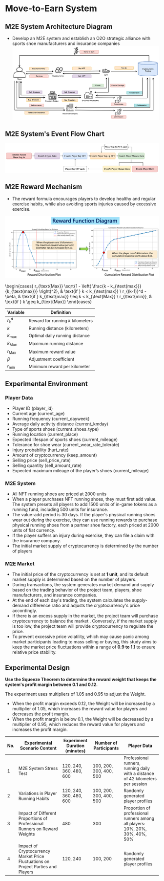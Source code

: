# Move-to-Earn System

## M2E System Architecture Diagram
- Develop an M2E system and establish an O2O strategic alliance with sports shoe manufacturers and insurance companies
![image](系統架構圖.png)

## M2E System's Event Flow Chart
![image](系統事件流程圖.png)

## M2E Reward Mechanism
- The reward formula encourages players to develop healthy and regular exercise habits, while also avoiding sports injuries caused by excessive exercise.

![image](獎勵函數示意圖.png)




\begin{cases} 
r_{\text{Max}} \sqrt{1 - \left( \frac{k - k_{\text{max}}}{k_{\text{max}}} \right)^2}, & \text{if } k < k_{\text{max}} \\
r_{(k-1)}^d - \beta, & \text{if } k_{\text{max}} \leq k < k_{\text{Max}} \\
r_{\text{min}}, & \text{if } k \geq k_{\text{Max}}
\end{cases}

    
| Variable            | Definition                              |
|---------------------|-----------------------------------------|
| $r_k^d$             | Reward for running $k$ kilometers        |
| $k$                 | Running distance (kilometers)            |
| $k_{\text{max}}$    | Optimal daily running distance           |
| $k_{\text{Max}}$    | Maximum running distance                 |
| $r_{\text{Max}}$    | Maximum reward value                     |
| $\beta$             | Adjustment coefficient                   |
| $r_{\text{min}}$    | Minimum reward per kilometer             |



## Experimental Environment
### Player Data
- Player ID (player_id)
- Current age (current_age)
- Running frequency (current_dayweek)
- Average daily activity distance (current_kmday)
- Type of sports shoes (current_shoes_type)
- Running location (current_place)
- Expected lifespan of sports shoes (current_mileage)
- Tolerance for shoe wear (current_wear_rate_tolerate)
- Injury probability (hurt_rate)
- Amount of cryptocurrency (keep_amount)
- Selling price (sell_price_rate)
- Selling quantity (sell_amount_rate)
- Expected maximum mileage of the player’s shoes (current_mileage)

### M2E System
- All NFT running shoes are priced at 2000 units
- When a player purchases NFT running shoes, they must first add value. The system presets all players to add 1500 units of in-game tokens as a running fund, including 500 units for insurance. 
- The value-add period is 30 days. If the player's physical running shoes wear out during the exercise, they can use running rewards to purchase physical running shoes from a partner shoe factory, each priced at 2000 units of fiat currency. 
- If the player suffers an injury during exercise, they can file a claim with the insurance company.
- The initial market supply of cryptocurrency is determined by the number of players

### M2E Market
- The initial price of the cryptocurrency is set at **1 unit**, and its default market supply is determined based on the number of players.
- During transactions, the system generates market demand and supply based on the trading behavior of the project team, players, shoe manufacturers, and insurance companies.
- At the end of each day's trading, the system calculates the supply-demand difference ratio  and adjusts the cryptocurrency's price accordingly.
- If there is an excess supply in the market, the project team will purchase cryptocurrency to balance the market . Conversely, if the market supply is too low, the project team will provide cryptocurrency to regulate the price.
- To prevent excessive price volatility, which may cause panic among market participants leading to mass selling or buying, this study aims to keep the market price fluctuations within a range of **0.9 to 1.1** to ensure relative price stability.

## Experimental Design
**Use the Squeeze Theorem to determine the reward weight that keeps the system's profit margin between 0.1 and 0.12.**

The experiment uses multipliers of 1.05 and 0.95 to adjust the Weight.

- When the profit margin exceeds 0.12, the Weight will be increased by a multiplier of 1.05, which increases the reward value for players and decreases the profit margin.
- When the profit margin is below 0.1, the Weight will be decreased by a multiplier of 0.95, which reduces the reward value for players and increases the profit margin.

| No. | Experimental Scenario Content                          | Experiment Duration (minutes) | Number of Participants | Player Data                                                                                  |
|-----|--------------------------------------------------------|-------------------------------|------------------------|----------------------------------------------------------------------------------------------|
| 1   | M2E System Stress Test                                  | 120, 240, 360, 480, 600        | 100, 200, 300, 400, 500 | Professional runners, running daily with a distance of 42 kilometers per session              |
| 2   | Variations in Player Running Habits                     | 120, 240, 360, 480, 600        | 100, 200, 300, 400, 500 | Randomly generated player profiles                                                            |
| 3   | Impact of Different Proportions of Professional Runners on Reward Weights | 480                           | 300                    | Proportion of professional runners among all players: 10%, 20%, 30%, 40%, 50%                 |
| 4   | Impact of Cryptocurrency Market Price Fluctuations on Project Parties and Players | 120, 240                      | 100, 200               | Randomly generated player profiles                                                            |



